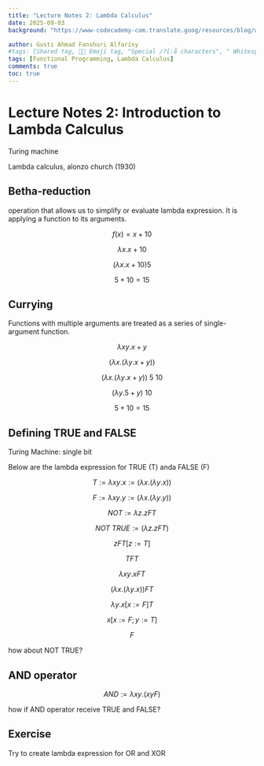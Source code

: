 ```yaml
---
title: "Lecture Notes 2: Lambda Calculus"
date: 2025-09-03
background: "https://www-codecademy-com.translate.goog/resources/blog/wp-content/uploads/2022/12/programming-languages.png"

author: Gusti Ahmad Fanshuri Alfarisy
#tags: [Shared tag, 👩‍🔬 Emoji tag, "Special /?{:å characters", " Whitespace before and after "]
tags: [Functional Programming, Lambda Calculus]
comments: true
toc: true
---
```


# Lecture Notes 2: Introduction to Lambda Calculus

Turing machine

Lambda calculus, alonzo church (1930)

## Betha-reduction

operation that allows us to simplify or evaluate lambda expression. It is applying a function to its arguments.

$$
f(x) = x + 10
$$

$$
\lambda x. x+10
$$

$$
(\lambda x. x+10) 5
$$

$$
5 + 10 = 15
$$

## Currying

Functions with multiple arguments are treated as a series of single-argument function.

$$
\lambda x y . x + y
$$

$$
(\lambda x. (\lambda y. x + y))
$$

$$
(\lambda x. (\lambda y. x + y))\: 5 \: 10
$$

$$
(\lambda y. 5+y) \: 10
$$

$$
5+10=15
$$

## Defining TRUE and FALSE

Turing Machine: single bit

Below are the lambda expression for TRUE (T) anda FALSE (F)

$$
T:=  \lambda xy.x := (\lambda x. (\lambda y. x))
$$

$$
F:= \lambda xy.y := (\lambda x. (\lambda y. y))
$$

$$
NOT:= \lambda z. z F T
$$

$$
NOT \: TRUE := (\lambda z. z F T)
$$

$$
z F T [z:=T]
$$

$$
TFT
$$

$$
\lambda xy. x F T
$$

$$
(\lambda x. (\lambda y. x)) F T
$$

$$
\lambda y. x [x:=F] T
$$

$$
x [x:=F; y:=T]
$$

$$
F
$$

how about NOT TRUE?

## AND operator

$$
AND:=\lambda xy. (x y F)
$$

how if AND operator receive TRUE and FALSE?

## Exercise

Try to create lambda expression for OR and XOR